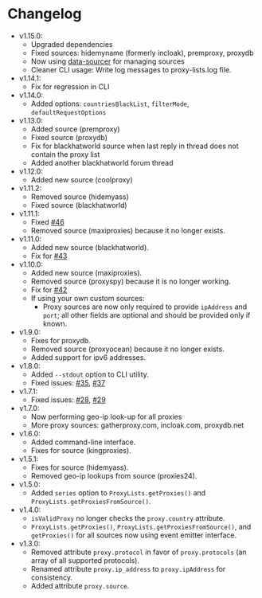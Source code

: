 # Changelog

* v1.15.0:
  * Upgraded dependencies
  * Fixed sources: hidemyname (formerly incloak), premproxy, proxydb
  * Now using [data-sourcer](https://github.com/chill117/data-sourcer) for managing sources
  * Cleaner CLI usage: Write log messages to proxy-lists.log file.
* v1.14.1:
  * Fix for regression in CLI
* v1.14.0:
  * Added options: `countriesBlackList`, `filterMode`, `defaultRequestOptions`
* v1.13.0:
  * Added source (premproxy)
  * Fixed source (proxydb)
  * Fix for blackhatworld source when last reply in thread does not contain the proxy list
  * Added another blackhatworld forum thread
* v1.12.0:
  * Added new source (coolproxy)
* v1.11.2:
  * Removed source (hidemyass)
  * Fixed source (blackhatworld)
* v1.11.1:
  * Fixed [#46](https://github.com/chill117/proxy-lists/issues/46)
  * Removed source (maxiproxies) because it no longer exists.
* v1.11.0:
  * Added new source (blackhatworld).
  * Fix for [#43](https://github.com/chill117/proxy-lists/issues/43)
* v1.10.0:
  * Added new source (maxiproxies).
  * Removed source (proxyspy) because it is no longer working.
  * Fix for [#42](https://github.com/chill117/proxy-lists/issues/42)
  * If using your own custom sources:
    * Proxy sources are now only required to provide `ipAddress` and `port`; all other fields are optional and should be provided only if known.
* v1.9.0:
  * Fixes for proxydb.
  * Removed source (proxyocean) because it no longer exists.
  * Added support for ipv6 addresses.
* v1.8.0:
  * Added `--stdout` option to CLI utility.
  * Fixed issues: [#35](https://github.com/chill117/proxy-lists/issues/35), [#37](https://github.com/chill117/proxy-lists/issues/37)
* v1.7.1:
  * Fixed issues: [#28](https://github.com/chill117/proxy-lists/issues/28), [#29](https://github.com/chill117/proxy-lists/issues/29)
* v1.7.0:
  * Now performing geo-ip look-up for all proxies
  * More proxy sources: gatherproxy.com, incloak.com, proxydb.net
* v1.6.0:
  * Added command-line interface.
  * Fixes for source (kingproxies).
* v1.5.1:
  * Fixes for source (hidemyass).
  * Removed geo-ip lookups from source (proxies24).
* v1.5.0:
  * Added `series` option to `ProxyLists.getProxies()` and `ProxyLists.getProxiesFromSource()`.
* v1.4.0:
  * `isValidProxy` no longer checks the `proxy.country` attribute.
  * `ProxyLists.getProxies()`, `ProxyLists.getProxiesFromSource()`, and `getProxies()` for all sources now using event emitter interface.
* v1.3.0:
  * Removed attribute `proxy.protocol` in favor of `proxy.protocols` (an array of all supported protocols).
  * Renamed attribute `proxy.ip_address` to `proxy.ipAddress` for consistency.
  * Added attribute `proxy.source`.
